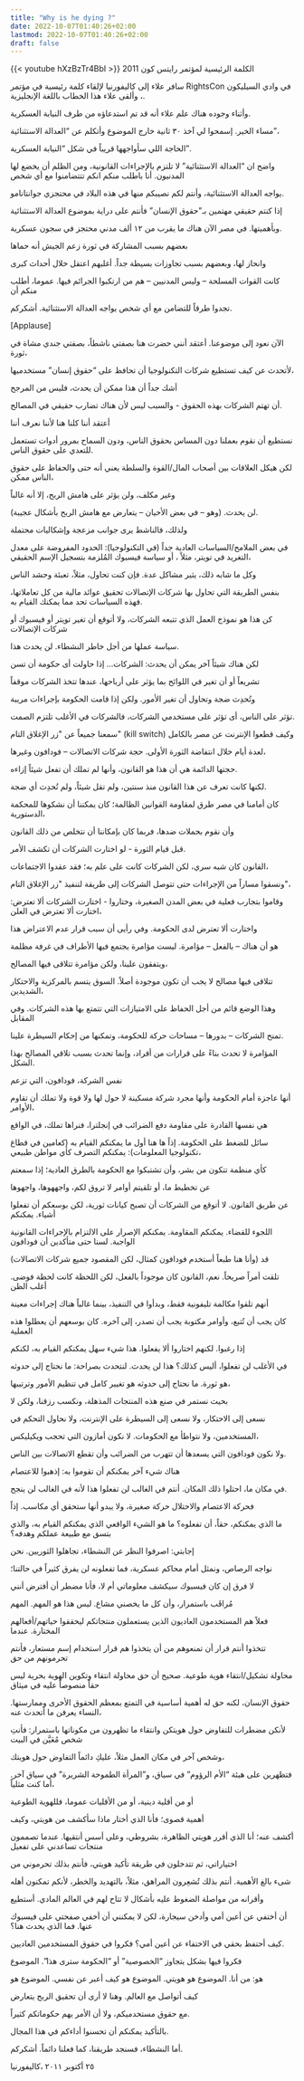 ```yaml
---
title: "Why is he dying ?"
date: 2022-10-07T01:40:26+02:00
lastmod: 2022-10-07T01:40:26+02:00
draft: false
---
```

{{< youtube hXzBzTr4BbI >}}
الكلمة الرئيسية لمؤتمر رايتس كون 2011

سافر علاء إلى كاليفورنيا لإلقاء كلمة رئيسية في مؤتمر RightsCon في وادي السيليكون ، وألقى علاء هذا الخطاب باللغة الإنجليزية.

وأثناء وجوده هناك علم علاء أنه قد تم استدعاؤه من طرف النيابة العسكرية.

مساء الخير.  إسمحوا لي آخذ ٣٠ ثانية خارج الموضوع وأتكلم عن “العدالة الاستثنائية”،

الحاجة اللي سأواجهها قريباً في شكل “النيابة العسكرية”.&nbsp;&nbsp;

واضح ان “العدالة الاستثنائية” لا تلتزم بالإجراءات القانونية، ومن الظلم أن يخضع لها المدنيون.  أنا باطلب منكم انكم تتتضامنوا مع أي شخص

يواجه العدالة الاستثنائية، وأنتم لكم نصيبكم منها في هذه البلاد في محتجزي جوانتانامو.

إذا كنتم حقيقي مهتمين بـ”حقوق الإنسان” فأنتم على دراية بموضوع العدالة الاستثنائية&nbsp;&nbsp;

وبأهميتها.  في مصر الآن هناك ما يقرب من ١٢ ألف مدني محتجز في سجون عسكرية.

بعضهم بسبب المشاركة في ثورة زعم الجيش أنه حماها&nbsp;&nbsp;

وانحاز لها، وبعضهم بسبب تجاوزات بسيطة جداً. أغلبهم اعتقل خلال أحداث كبرى

كانت القوات المسلحة – وليس المدنيين – هم من ارتكبوا الجرائم فيها. عموما، أطلب منكم أن

تجدوا طرقاً للتضامن مع أي شخص يواجه العدالة الاستثنائية. أشكركم.

[Applause]


الآن نعود إلى موضوعنا. أعتقد أنني حضرت هنا بصفتي ناشطاً، بصفتي جندي مشاة في ثورة،

لأتحدث عن كيف تستطيع شركات التكنولوجيا أن تحافظ على “حقوق إنسان” مستخدميها،

 أشك جداً أن هذا ممكن أن يحدث، فليس من المرجح

أن تهتم الشركات بهذه الحقوق - والسبب ليس لأن هناك تضارب حقيقي في المصالح.

 أعتقد أننا كلنا هنا لأننا نعرف أننا

نستطيع أن نقوم بعملنا دون المساس بحقوق الناس، ودون السماح بمرور أدوات تستعمل للتعدي على حقوق الناس.

لكن هيكل العلاقات بين أصحاب المال/القوة والسلطة يعني أنه حتى والحفاظ على حقوق الناس ممكن،

وغير مكلف، ولن يؤثر على هامش الربح، إلا أنه غالباً

 لن يحدث. (وهو – في بعض الأحيان – يتعارض مع هامش الربح بأشكال عجيبة).

 ولذلك، فالناشط يرى جوانب مزعجة وإشكاليات محتملة

في بعض الملامح/السياسات العادية جداً (في التكنولوجيا): الحدود المفروضة على معدل التغريد في تويتر، مثلاً ، أو سياسة فيسبوك المُلزمة بتسجيل الإسم الحقيقي،

وكل ما شابه ذلك، يثير مشاكل عدة. فإن كنت تحاول، مثلاً، تعبئة وحشد الناس

 بنفس الطريقة التي تحاول بها شركات الإتصالات تحقيق عوائد مالية من كل تعاملاتها، فهذه السياسات تحد مما يمكنك القيام به.

كن هذا هو نموذج العمل الذي تتبعه الشركات، ولا أتوقع أن تغير تويتر أو فيسبوك أو شركات الإتصالات

 سياسة عملها من أجل خاطر النشطاء. لن يحدث هذا.

لكن هناك شيئاً آخر يمكن أن يحدث:
الشركات... إذا حاولت أى حكومة أن تسن

تشريعاً أو أن تغير في اللوائح بما يؤثر على أرباحها، عندها تتخذ الشركات موقفاً

وتُحدِث ضجة وتحاول أن تغير الأمور. ولكن إذا قامت الحكومة بإجراءات مريبة

 تؤثر على الناس، أى تؤثر على مستخدمي الشركات، فالشركات في الأغلب تلتزم الصمت.

سمعنا جميعاً عن "زر الإغلاق التام" (kill switch) وكيف قطعوا الإنترنت عن مصر بالكامل

لعدة أيام خلال انتفاضة الثورة الأولى. حجة شركات الاتصالات – فودافون وغيرها،

حجتها الدائمة هي أن هذا هو القانون، وأنها لم تملك أن تفعل شيئاً إزاءه.

 لكنها كانت تعرف عن هذا القانون منذ سنتين، ولم تقل شيئاً، ولم تُحدِث أي ضجة.

كان أمامنا في مصر طرق لمقاومة القوانين الظالمة؛ كان يمكننا أن نشكوها للمحكمة الدستورية،

وأن نقوم بحملات ضدها، فربما كان بإمكاننا أن نتخلص من ذلك القانون

قبل قيام الثورة - لو اختارت الشركات أن تكشف الأمر.

القانون كان شبه سري، لكن الشركات كانت على علم به؛ فقد عقدوا الاجتماعات،

ونسقوا مساراً من الإجراءات حتى تتوصل الشركات إلى طريقة لتنفيذ "زر الإغلاق التام"،

وقاموا بتجارب فعلية في بعض المدن الصغيرة، وختاروا - اختارت الشركات ألا تعترض: اختارت ألا تعترض في العلن،

واختارت ألا تعترض لدى الحكومة.
وفي رأيى أن سبب قرار عدم الاعتراض هذا

هو أن هناك – بالفعل – مؤامرة. ليست مؤامرة يجتمع فيها الأطراف في غرفة مظلمة

 ويتفقون علينا، ولكن مؤامرة تتلاقى فيها المصالح،

تتلاقى فيها مصالح لا يجب أن تكون موجودة أصلاً. السوق يتسم بالمركزية والاحتكار الشديدين،

وهذا الوضع قائم من أجل الحفاظ على الامتيازات التي تتمتع بها هذه الشركات. وفي المقابل

 تمنح الشركات – بدورها – مساحات حركة للحكومة، وتمكنها من إحكام السيطرة علينا.

المؤامرة لا تحدث بناءً على قرارات من أفراد، وإنما تحدث بسبب تلاقي المصالح بهذا الشكل.

نفس الشركة، فودافون، التي تزعم

أنها عاجزة أمام الحكومة وأنها مجرد شركة مسكينة لا حول لها ولا قوة ولا تملك أن تقاوم الأوامر،

هي نفسها القادرة على مقاومة دفع الضرائب في إنجلترا، فنراها تملك، في الواقع

سائل للضغط على الحكومة. إذاً ها هنا أول ما يمكنكم القيام به (كعامين في قطاع تكنولوجيا المعلومات): يمكنكم التصرف كأي مواطن طبيعي،

كأي منظمة تتكون من بشر، وأن تشتبكوا مع الحكومة بالطرق العادية؛ إذا سمعتم

عن تخطيط ما، أو تلقيتم أوامر لا تروق لكم، واجههوها، واجهوها

عن طريق القانون. لا أتوقع من الشركات أن تصبح كيانات ثورية، لكن بوسعكم أن تفعلوا أشياء. يمكنكم

اللجوء للقضاء. يمكنكم المقاومة. يمكنكم الإصرار على الالتزام بالإجراءات القانونية الواجبة.
لسنا حتى متأكدين أن فودافون

(وأنا هنا طبعاً أستخدم فودافون كمثال، لكن المقصود جميع شركات الاتصالات) قد

تلقت أمراً صريحاً. نعم، القانون كان موجوداً بالفعل، لكن اللحظة كانت لحظة فوضى. أغلب الظن

أنهم تلقوا مكالمة تليفونية فقط، وبدأوا في التنفيذ، بينما غالباً هناك إجراءات معينة

 كان يجب أن تُتبع، وأوامر مكتوبة يجب أن تصدر، إلى آخره. كان بوسعهم أن يعطلوا هذه العملية

إذا رغبوا. لكنهم اختاروا ألا يفعلوا. هذا شيء سهل يمكنكم القيام به، لكنكم

 في الأغلب لن تفعلوا، أليس كذلك؟ هذا لن يحدث. لنتحدث بصراحة: ما نحتاج إلى حدوثه

 هو ثورة. ما نحتاج إلى حدوثه هو تغيير كامل في تنظيم الأمور وترتيبها،

بحيث نستمر في صنع هذه المنتجات المذهلة، ونكسب رزقنا، ولكن لا

نسعى إلى الاحتكار، ولا نسعى إلى السيطرة على الإنترنت، ولا نحاول التحكم في

 المستخدمين، ولا نتواطأ مع الحكومات. لا نكون أمازون التي تحجب ويكيليكس،

ولا نكون فودافون التي يسعدها أن تتهرب من الضرائب وأن تقطع الاتصالات بين الناس.

هناك شيء آخر يمكنكم أن تقوموا به: إذهبوا للاعتصام

في مكان ما، احتلوا ذلك المكان. أنتم في الغالب لن تفعلوا هذا لأنه في الغالب لن  ينجح.

فحركة الاعتصام والاحتلال حركة صغيرة، ولا يبدو أنها ستحقق أي مكاسب. إذاً

ما الذي يمكنكم، حقاً، أن تفعلوه؟ ما هو الشيء الواقعي الذي يمكنكم القيام به، والذي بتسق مع طبيعة عملكم وهدفه؟

إجابتي: اصرفوا النظر عن النشطاء، تجاهلوا الثوريين. نحن

نواجه الرصاص، ونمثل أمام محاكم عسكرية، فما تفعلونه لن يفرق كثيراً في حالتنا؛

لا فرق إن كان فيسبوك سيكشف معلوماتي أم لا، فأنا مضطر أن أفترض أنني

مُراقَب باستمرار، وأن كل ما يخصني مشاع. ليس هذا هو المهم. المهم

فعلاً هم المستخدمون العاديون الذين يستعملون منتجاتكم ليحققوا حياتهم/أفعالهم المختارة. عندما

تتخذوا أنتم قرار أن تمنعوهم من أن يتخذوا هم قرار استخدام إسم مستعار، فأنتم تحرمونهم من حق

محاولة تشكيل/انتقاء هوية طوعية. صحيح أن حق محاولة انتقاء وتكوين الهوية بحرية ليس حقاً منصوصاً عليه في ميثاق

حقوق الإنسان، لكنه حق له أهمية أساسية في التمتع بمعظم الحقوق الأخرى وممارستها. النساء يعرفن ما أتحدث عنه،

لأنكن مضطرات للتفاوض حول هويتكن وانتقاء ما تظهرون من مكوناتها باستمرار: فأنتِ شخص مُعَيَّن في البيت

وشخص آخر في مكان العمل مثلاً، عليكِ دائماً التفاوض حول هويتك،

فتظهرين على هيئة “الأم الرؤوم” في سياق، و”المرأة الطموحة الشريرة” في سياق آخر. أما كنت مثلياً،

 أو من أقلية دينية، أو من الأقليات عموما، فللهوية الطوعية

أهمية قصوى؛ فأنا الذي أختار ماذا سأكشف من هويتي، وكيف

أكشف عنه؛ أنا الذي أقرر هويتي الظاهرة، بشروطي، وعلى أسس أنتقيها.
عندما تصممون منتجات تساعدني على تفعيل

اختياراتي، ثم تتدخلون في طريقة تأكيد هويتي، فأنتم بذلك تحرموني من

شىء بالغ الأهمية. أنتم بذلك تُشعِرون المراهق، مثلاً، بالتهديد والخطر، لأنكم تمكنون أهله

وأقرانه من مواصلة الضغوط عليه بأشكال لا تتاح لهم في العالم المادي. أستطيع

أن أختفي عن أعين أمي وأدخن سيجارة، لكن لا يمكنني أن أخفي صفحتي على فيسبوك عنها. فما الذي يحدث هنا؟

كيف أحتفظ بحقي في الاختفاء عن أعين أمي؟ فكروا في حقوق المستخدمين العاديين.

 فكروا فيها بشكل يتجاوز “الخصوصية” أو “الحكومة سترى هذا”. الموضوع

هو: من أنا. الموضوع هو هويتي. الموضوع هو كيف أعبر عن نفسي. الموضوع هو

كيف أتواصل مع العالم. وهنا لا أرى أن تحقيق الربح يتعارض

مع حقوق مستخدميكم، ولا أن الأمر يهم حكوماتكم كثيراً.

 بالتأكيد يمكنكم أن تحسنوا أداءكم في هذا المجال.


أما النشطاء، فسنجد طريقنا، كما فعلنا دائماً.
أشكركم.

٢٥ أكتوبر ٢٠١١ ،كاليفورنيا